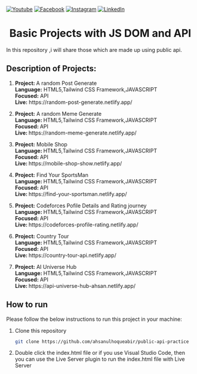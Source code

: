 [![Youtube][youtube-shield]][youtube-url]
[![Facebook][facebook-shield]][facebook-url]
[![Instagram][instagram-shield]][instagram-url]
[![LinkedIn][linkedin-shield]][linkedin-url]


 <h1 align="center">Basic Projects with JS DOM and API</h1>

In this repository ,i will share those which are made up using public api.

<h2> Description of Projects: </h2>

<ol>
<li> <p>
<b>Project: </b> A random Post Generate <br>
<b>Language:</b> HTML5,Tailwind CSS Framework,JAVASCRIPT <br>
<b>Focused:</b> API <br>
<b>Live:</b> https://random-post-generate.netlify.app/
</p></li>
<li> <p>
<b> Project:</b> A random Meme Generate <br>
<b>Language: </b> HTML5,Tailwind CSS Framework,JAVASCRIPT <br>
<b>Focused: </b> API <br>
<b>Live: </b> https://random-meme-generate.netlify.app/
</p> </li>
<li> <p>
<b> Project:</b> Mobile Shop <br>
<b>Language: </b> HTML5,Tailwind CSS Framework,JAVASCRIPT <br>
<b>Focused: </b> API <br>
<b>Live: </b> https://mobile-shop-show.netlify.app/
</p> </li>
<li> <p>
<b> Project:</b> Find Your SportsMan <br>
<b>Language: </b> HTML5,Tailwind CSS Framework,JAVASCRIPT <br>
<b>Focused: </b> API <br>
<b>Live: </b> https://find-your-sportsman.netlify.app/
</p> </li>
<li> <p>
<b> Project:</b> Codeforces Pofile Details and Rating journey <br>
<b>Language: </b> HTML5,Tailwind CSS Framework,JAVASCRIPT <br>
<b>Focused: </b> API <br>
<b>Live: </b> https://codeforces-profile-rating.netlify.app/
</p> </li>
<li> <p>
<b> Project:</b> Country Tour <br>
<b>Language: </b> HTML5,Tailwind CSS Framework,JAVASCRIPT <br>
<b>Focused: </b> API <br>
<b>Live: </b> https://country-tour-api.netlify.app/
</p> </li>
<li> <p>
<b> Project:</b> AI Universe Hub <br>
<b>Language: </b> HTML5,Tailwind CSS Framework,JAVASCRIPT <br>
<b>Focused: </b> API <br>
<b>Live: </b> https://api-universe-hub-ahsan.netlify.app/
</p> </li>

</ol>


## How to run

Please follow the below instructions to run this project in your machine:

1. Clone this repository
   ```sh
   git clone https://github.com/ahsanulhoqueabir/public-api-practice
   ```
2. Double click the index.html file or if you use Visual Studio Code, then you can use the Live Server plugin to run the index.html file with Live Server



<!-- MARKDOWN LINKS & IMAGES -->

[youtube-shield]: https://img.shields.io/badge/-Youtube-black.svg?style=flat-square&logo=youtube&color=555&logoColor=white
[youtube-url]: https://youtube.com/AhsanulAbir
[facebook-shield]: https://img.shields.io/badge/-Facebook-black.svg?style=flat-square&logo=facebook&color=555&logoColor=white
[facebook-url]: https://facebook.com/mdahsanulhoqueabir
[instagram-shield]: https://img.shields.io/badge/-Instagram-black.svg?style=flat-square&logo=instagram&color=555&logoColor=white
[instagram-url]: https://instagram.com/Ahsanul.H.abir
[linkedin-shield]: https://img.shields.io/badge/-LinkedIn-black.svg?style=flat-square&logo=linkedin&colorB=555
[linkedin-url]: https://linkedin.com/in/ahsanulhoqueabir